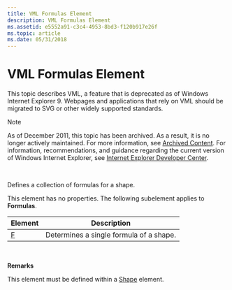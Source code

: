 ```yaml
---
title: VML Formulas Element
description: VML Formulas Element
ms.assetid: e5552a91-c3c4-4953-8bd3-f120b917e26f
ms.topic: article
ms.date: 05/31/2018
---
```


# VML Formulas Element

This topic describes VML, a feature that is deprecated as of Windows Internet Explorer 9. Webpages and applications that rely on VML should be migrated to SVG or other widely supported standards.

> [!Note]  
> As of December 2011, this topic has been archived. As a result, it is no longer actively maintained. For more information, see [Archived Content](https://docs.microsoft.com/previous-versions/windows/internet-explorer/ie-developer/). For information, recommendations, and guidance regarding the current version of Windows Internet Explorer, see [Internet Explorer Developer Center](https://go.microsoft.com/fwlink/p/?linkid=204313).

 

Defines a collection of formulas for a shape.

This element has no properties. The following subelement applies to **Formulas**.



| Element                            | Description                             |
|------------------------------------|-----------------------------------------|
| [F](msdn-online-vml-f-element.md) | Determines a single formula of a shape. |



 

**Remarks**

This element must be defined within a [Shape](shape-element--vml.md) element.

 

 




